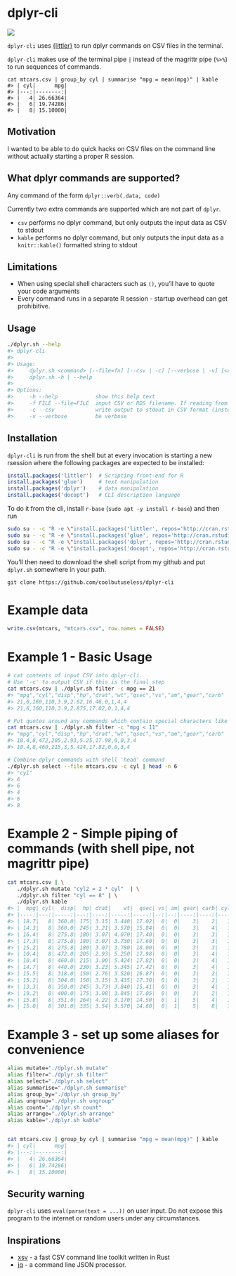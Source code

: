 
<!-- README.md is generated from README.Rmd. Please edit that file -->

# dplyr-cli

<!-- badges: start -->

![](https://img.shields.io/badge/cool-useless-green.svg)
<!-- badges: end -->

`dplyr-cli` uses [{littler}](https://cran.r-project.org/package=littler)
to run dplyr commands on CSV files in the terminal.

`dplyr-cli` makes use of the terminal pipe `|` instead of the magrittr
pipe (`%>%`) to run sequences of commands.

    cat mtcars.csv | group_by cyl | summarise "mpg = mean(mpg)" | kable
    #> | cyl|      mpg|
    #> |---:|--------:|
    #> |   4| 26.66364|
    #> |   6| 19.74286|
    #> |   8| 15.10000|

## Motivation

I wanted to be able to do quick hacks on CSV files on the command line
without actually starting a proper R session.

## What dplyr commands are supported?

Any command of the form `dplyr::verb(.data, code)`

Currently two extra commands are supported which are not part of
`dplyr`.

  - `csv` performs no dplyr command, but only outputs the input data as
    CSV to stdout
  - `kable` performs no dplyr command, but only outputs the input data
    as a `knitr::kable()` formatted string to stdout

## Limitations

  - When using special shell characters such as `()`, you’ll have to
    quote your code arguments
  - Every command runs in a separate R session - startup overhead can
    get prohibitive.

## Usage

``` sh
./dplyr.sh --help
#> dplyr-cli
#> 
#> Usage:
#>     dplyr.sh <command> [--file=fn] [--csv | -c] [--verbose | -v] [<code>...]
#>     dplyr.sh -h | --help
#> 
#> Options:
#>     -h --help            show this help text
#>     -f FILE --file=FILE  input CSV or RDS filename. If reading from stdin, assumes CSV [default: stdin]
#>     -c --csv             write output to stdout in CSV format (instead of default RDS file)
#>     -v --verbose         be verbose
```

## Installation

`dplyr-cli` is run from the shell but at every invocation is starting a
new rsession where the following packages are expected to be installed:

``` r
install.packages('littler')  # Scripting front-end for R
install.packages('glue')     # text manipulation
install.packages('dplyr')    # data manipulation
install.packages('docopt')   # CLI description language
```

To do it from the cli, install `r-base` (`sudo apt -y install r-base`) and then run

```bash
sudo su - -c "R -e \"install.packages('littler', repos='http://cran.rstudio.com/')\""
sudo su - -c "R -e \"install.packages('glue', repos='http://cran.rstudio.com/')\""
sudo su - -c "R -e \"install.packages('dplyr', repos='http://cran.rstudio.com/')\""
sudo su - -c "R -e \"install.packages('docopt', repos='http://cran.rstudio.com/')\""
```

You’ll then need to download the shell script from my github and put
`dplyr.sh` somewhere in your path.

    git clone https://github.com/coolbutuseless/dplyr-cli

# Example data

``` r
write.csv(mtcars, "mtcars.csv", row.names = FALSE)
```

# Example 1 - Basic Usage

``` sh
# cat contents of input CSV into dplyr-cli.  
# Use '-c' to output CSV if this is the final step
cat mtcars.csv | ./dplyr.sh filter -c mpg == 21
#> "mpg","cyl","disp","hp","drat","wt","qsec","vs","am","gear","carb"
#> 21,6,160,110,3.9,2.62,16.46,0,1,4,4
#> 21,6,160,110,3.9,2.875,17.02,0,1,4,4
```

``` sh
# Put quotes around any commands which contain special characters like <>()
cat mtcars.csv | ./dplyr.sh filter -c "mpg < 11"
#> "mpg","cyl","disp","hp","drat","wt","qsec","vs","am","gear","carb"
#> 10.4,8,472,205,2.93,5.25,17.98,0,0,3,4
#> 10.4,8,460,215,3,5.424,17.82,0,0,3,4
```

``` sh
# Combine dplyr commands with shell 'head' command
./dplyr.sh select --file mtcars.csv -c cyl | head -n 6
#> "cyl"
#> 6
#> 6
#> 4
#> 6
#> 8
```

# Example 2 - Simple piping of commands (with shell pipe, not magrittr pipe)

``` sh
cat mtcars.csv | \
   ./dplyr.sh mutate "cyl2 = 2 * cyl"  | \
   ./dplyr.sh filter "cyl == 8" | \
   ./dplyr.sh kable
#> |  mpg| cyl|  disp|  hp| drat|    wt|  qsec| vs| am| gear| carb| cyl2|
#> |----:|---:|-----:|---:|----:|-----:|-----:|--:|--:|----:|----:|----:|
#> | 18.7|   8| 360.0| 175| 3.15| 3.440| 17.02|  0|  0|    3|    2|   16|
#> | 14.3|   8| 360.0| 245| 3.21| 3.570| 15.84|  0|  0|    3|    4|   16|
#> | 16.4|   8| 275.8| 180| 3.07| 4.070| 17.40|  0|  0|    3|    3|   16|
#> | 17.3|   8| 275.8| 180| 3.07| 3.730| 17.60|  0|  0|    3|    3|   16|
#> | 15.2|   8| 275.8| 180| 3.07| 3.780| 18.00|  0|  0|    3|    3|   16|
#> | 10.4|   8| 472.0| 205| 2.93| 5.250| 17.98|  0|  0|    3|    4|   16|
#> | 10.4|   8| 460.0| 215| 3.00| 5.424| 17.82|  0|  0|    3|    4|   16|
#> | 14.7|   8| 440.0| 230| 3.23| 5.345| 17.42|  0|  0|    3|    4|   16|
#> | 15.5|   8| 318.0| 150| 2.76| 3.520| 16.87|  0|  0|    3|    2|   16|
#> | 15.2|   8| 304.0| 150| 3.15| 3.435| 17.30|  0|  0|    3|    2|   16|
#> | 13.3|   8| 350.0| 245| 3.73| 3.840| 15.41|  0|  0|    3|    4|   16|
#> | 19.2|   8| 400.0| 175| 3.08| 3.845| 17.05|  0|  0|    3|    2|   16|
#> | 15.8|   8| 351.0| 264| 4.22| 3.170| 14.50|  0|  1|    5|    4|   16|
#> | 15.0|   8| 301.0| 335| 3.54| 3.570| 14.60|  0|  1|    5|    8|   16|
```

# Example 3 - set up some aliases for convenience

``` sh
alias mutate="./dplyr.sh mutate"
alias filter="./dplyr.sh filter"
alias select="./dplyr.sh select"
alias summarise="./dplyr.sh summarise"
alias group_by="./dplyr.sh group_by"
alias ungroup="./dplyr.sh ungroup"
alias count="./dplyr.sh count"
alias arrange="./dplyr.sh arrange"
alias kable="./dplyr.sh kable"


cat mtcars.csv | group_by cyl | summarise "mpg = mean(mpg)" | kable
#> | cyl|      mpg|
#> |---:|--------:|
#> |   4| 26.66364|
#> |   6| 19.74286|
#> |   8| 15.10000|
```

## Security warning

`dplyr-cli` uses `eval(parse(text = ...))` on user input. Do not expose
this program to the internet or random users under any circumstances.

## Inspirations

  - [xsv](https://github.com/BurntSushi/xsv) - a fast CSV command line
    toolkit written in Rust
  - [jq](https://stedolan.github.io/jq/) - a command line JSON
    processor.
